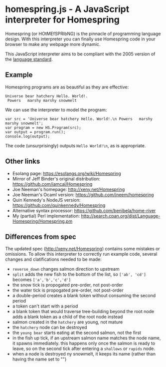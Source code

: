 # homespring.js - A JavaScript interpreter for Homespring

Homespring (or HOtMEfSPRIbNG) is the pinnacle of programming language design.
With this interpreter you can finally use Homespring code in your browser to
make any webpage more dynamic.

This JavaScript interpreter aims to be compliant with the 2005 version of the
[language standard](http://bunny.xeny.net/linked/Homespring-Proposed-Language-Standard.pdf).


## Example

Homespring programs are as beautiful as they are effective:

    Universe bear hatchery Hello. World!.
     Powers   marshy marshy snowmelt

We can use the interpreter to model the program:

    var src = 'Universe bear hatchery Hello. World!.\n Powers   marshy marshy snowmelt';
    var program = new HS.Program(src);
    var output = program.run();
    console.log(output);

The code (unsurprisingly) outputs `Hello World!\n`, as is appropriate.


## Other links

* Esolang page: https://esolangs.org/wiki/Homespring
* Mirror of Jeff Binder's original distribution: https://github.com/iamcal/Homespring
* Joe Neeman's homepage: http://xeny.net/Homespring
* Joe Neeman's Ocaml version: https://github.com/jneem/homespring
* Quin Kennedy's NodeJS version: https://github.com/quinkennedy/Homespring
* Alternative syntax processor: https://github.com/benibela/home-river
* My (partial) Perl implementation: http://search.cpan.org/dist/Language-Homespring/Homespring.pm


## Differences from spec

The updated spec (http://xeny.net/Homespring) contains some mistakes or omissions.
To allow this interpreter to correctly run example code, several changes and clatifications needed to be made:

* `reverse_down` changes salmon direction to upstream
* `split` adds the new fish to the bottom of the list, so `['ab', 'cd']` becomes `['a','b','c','d']`
* the snow tick is propogated pre-order, not post-order
* the water tick is propogated pre-order, not post-order
* a double-period creates a blank token without consuming the second period
* a token can't start with a period
* a blank token that would traverse tree-building beyond the root node adds a blank token as a child of the root node instead
* salmon created in the `hatchery` are young, not mature
* the `hatchery` node can be destroyed
* the `young bear` starts eating at the second salmon, not the first
* in the fish up tick, if an upstream salmon name matches the node name, it spawns immediately. this happens only once the salmon
  is ready to leave, so on the second tick after entering a `shallows` or `rapids` node.
* when a node is destroyed ny snowmelt, it keeps its name (rather than having the name set to "")

